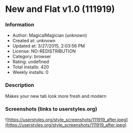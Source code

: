 # New and Flat v1.0 (111919)

### Information
- Author: MagicalMagician (unknown)
- Created at: unknown
- Updated at: 3/27/2015, 2:03:56 PM
- License: NO-REDISTRIBUTION
- Category: browser
- Rating: undefined
- Total installs: 420
- Weekly installs: 0


### Description
Makes your new tab look more fresh and modern


### Screenshots (links to userstyles.org)
![https://userstyles.org/style_screenshots/111919_after.jpeg](https://userstyles.org/style_screenshots/111919_after.jpeg)


